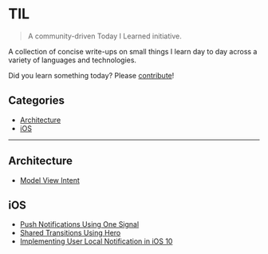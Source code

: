 # TIL

> A community-driven Today I Learned initiative.

A collection of concise write-ups on small things I learn day to day across a
variety of languages and technologies. 

Did you learn something today? Please [contribute](CONTRIBUTING.md)!


## Categories

* [Architecture](#architecture)
* [iOS](#ios)

---

## Architecture

- [Model View Intent](architecture/model-view-intent.md)

## iOS

- [Push Notifications Using One Signal](ios/implement_one_signal.md)
- [Shared Transitions Using Hero](ios/shared_transitions_using_hero.md)
- [Implementing User Local Notification in iOS 10](ios/implementing_local_notifications)
